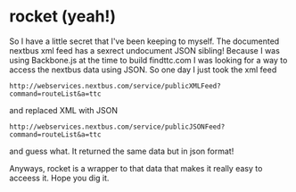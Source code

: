 # rocket (yeah!)

So I have a little secret that I've been keeping to myself. The
documented nextbus xml feed has a sexrect undocument JSON sibling!
Because I was using Backbone.js at the time to build findttc.com I was
looking for a way to access the nextbus data using JSON. So one day I
just took the xml feed

    http://webservices.nextbus.com/service/publicXMLFeed?command=routeList&a=ttc

and replaced XML with JSON

    http://webservices.nextbus.com/service/publicJSONFeed?command=routeList&a=ttc

and guess what.  It returned the same data but in json format!

Anyways, rocket is a wrapper to that data that makes it really easy to
acceess it.  Hope you dig it.
